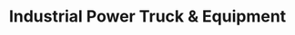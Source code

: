 ---
title: "Industrial Power Truck & Equipment"
url: /mckinney/industrial-power-truck-and-equipment/
shop: shop
---